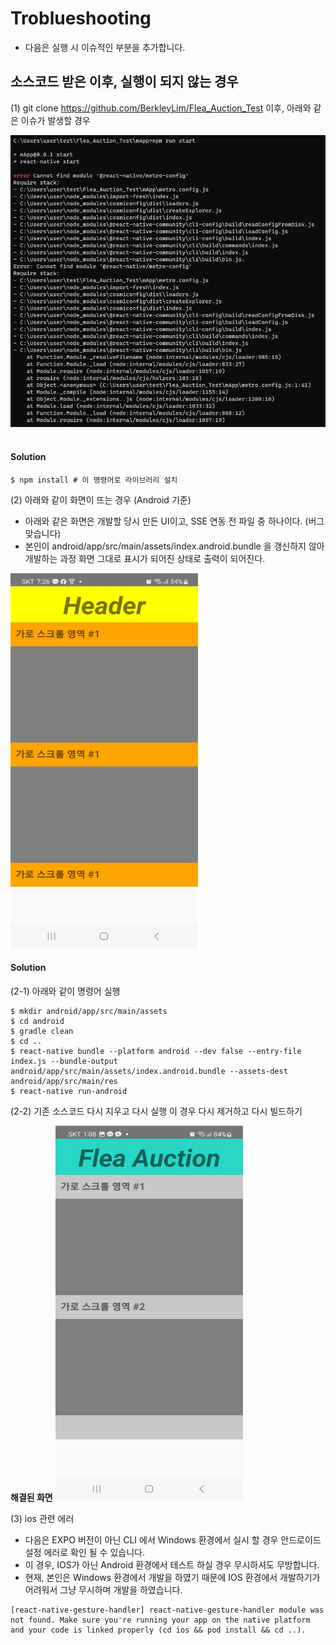 # Troblueshooting
- 다음은 실행 시 이슈적인 부분을 추가합니다.

## 소스코드 받은 이후, 실행이 되지 않는 경우
(1) git clone https://github.com/BerkleyLim/Flea_Auction_Test 이후,
아래와 같은 이슈가 발생할 경우

![Alt text](image.png)
<br/><br/>

<h4>Solution</h4>

```
$ npm install # 이 명령어로 라이브러리 설치
```

(2) 아래와 같이 화면이 뜨는 경우 (Android 기준)
- 아래와 같은 화면은 개발할 당시 만든 UI이고, SSE 연동 전 파일 중 하나이다. (버그 맞습니다)
- 본인이 android/app/src/main/assets/index.android.bundle 을 갱신하지 않아 개발하는 과정 화면 그대로 표시가 되어진 상태로 출력이 되어진다. 

<img width='300px' height='600px' src='Screenshot_20231023_192630_mApp.jpg' alt="이상 화면 목록">

<h4>Solution</h4>
(2-1) 아래와 같이 명령어 실행

```
$ mkdir android/app/src/main/assets
$ cd android
$ gradle clean
$ cd ..
$ react-native bundle --platform android --dev false --entry-file index.js --bundle-output android/app/src/main/assets/index.android.bundle --assets-dest android/app/src/main/res
$ react-native run-android
```

(2-2) 기존 소스코드 다시 지우고 다시 실행
이 경우 다시 제거하고 다시 빌드하기


<strong>해결된 화면</strong>
<img src="../storage/readme/Screenshot_20231023_010814_mApp.jpg" width='300px' height='600px' alt="해결책" />


(3) ios 관련 에러

- 다음은 EXPO 버전이 아닌 CLI 에서 Windows 환경에서 실시 할 경우 안드로이드 설정 에러로 확인 될 수 있습니다.
- 이 경우, IOS가 아닌 Android 환경에서 테스트 하실 경우 무시하셔도 무방합니다.
- 현재, 본인은 Windows 환경에서 개발을 하였기 때문에 IOS 환경에서 개발하기가 어려워서 그냥 무시하며 개발을 하였습니다.

```
[react-native-gesture-handler] react-native-gesture-handler module was not found. Make sure you're running your app on the native platform and your code is linked properly (cd ios && pod install && cd ..).
```
